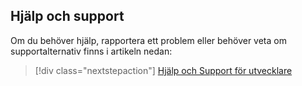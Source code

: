 ## <a name="help--support"></a>Hjälp och support

Om du behöver hjälp, rapportera ett problem eller behöver veta om supportalternativ finns i artikeln nedan:

> [!div class="nextstepaction"]
> [Hjälp och Support för utvecklare](../articles/active-directory/develop/active-directory-develop-help-support.md)
